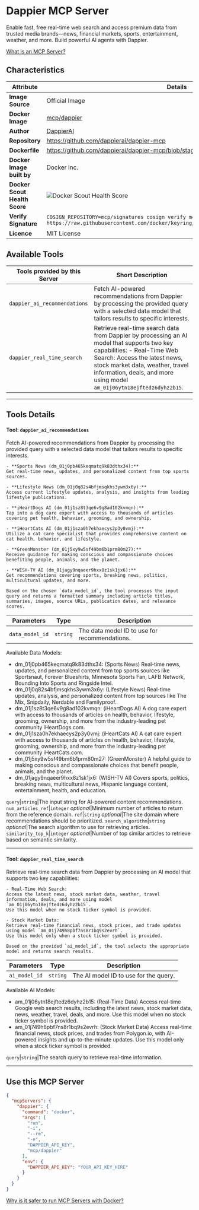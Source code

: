 # Dappier MCP Server

Enable fast, free real-time web search and access premium data from trusted media brands—news, financial markets, sports, entertainment, weather, and more. Build powerful AI agents with Dappier.

[What is an MCP Server?](https://www.anthropic.com/news/model-context-protocol)

## Characteristics
Attribute|Details|
|-|-|
**Image Source**|Official Image
**Docker Image**|[mcp/dappier](https://hub.docker.com/repository/docker/mcp/dappier)
**Author**|[DappierAI](https://github.com/DappierAI)
**Repository**|https://github.com/dappierai/dappier-mcp
**Dockerfile**|https://github.com/dappierai/dappier-mcp/blob/staging/Dockerfile
**Docker Image built by**|Docker Inc.
**Docker Scout Health Score**| ![Docker Scout Health Score](https://api.scout.docker.com/v1/policy/insights/org-image-score/badge/mcp/dappier)
**Verify Signature**|`COSIGN_REPOSITORY=mcp/signatures cosign verify mcp/dappier --key https://raw.githubusercontent.com/docker/keyring/refs/heads/main/public/mcp/latest.pub`
**Licence**|MIT License

## Available Tools
Tools provided by this Server|Short Description
-|-
`dappier_ai_recommendations`|Fetch AI-powered recommendations from Dappier by processing the provided query with a selected data model that tailors results to specific interests.|
`dappier_real_time_search`|Retrieve real-time search data from Dappier by processing an AI model that supports two key capabilities: - Real-Time Web Search: Access the latest news, stock market data, weather, travel information, deals, and more using model `am_01j06ytn18ejftedz6dyhz2b15`.|

---
## Tools Details

#### Tool: **`dappier_ai_recommendations`**
Fetch AI-powered recommendations from Dappier by processing the provided query with a selected data model that tailors results to specific interests.

    - **Sports News (dm_01j0pb465keqmatq9k83dthx34):**  
    Get real-time news, updates, and personalized content from top sports sources.

    - **Lifestyle News (dm_01j0q82s4bfjmsqkhs3ywm3x6y):**  
    Access current lifestyle updates, analysis, and insights from leading lifestyle publications.

    - **iHeartDogs AI (dm_01j1sz8t3qe6v9g8ad102kvmqn):**  
    Tap into a dog care expert with access to thousands of articles covering pet health, behavior, grooming, and ownership.

    - **iHeartCats AI (dm_01j1sza0h7ekhaecys2p3y0vmj):**  
    Utilize a cat care specialist that provides comprehensive content on cat health, behavior, and lifestyle.

    - **GreenMonster (dm_01j5xy9w5sf49bm6b1prm80m27):**  
    Receive guidance for making conscious and compassionate choices benefiting people, animals, and the planet.

    - **WISH-TV AI (dm_01jagy9nqaeer9hxx8z1sk1jx6):**  
    Get recommendations covering sports, breaking news, politics, multicultural updates, and more.

    Based on the chosen `data_model_id`, the tool processes the input query and returns a formatted summary including article titles, summaries, images, source URLs, publication dates, and relevance scores.
Parameters|Type|Description
-|-|-
`data_model_id`|`string`|The data model ID to use for recommendations.

Available Data Models:
- dm_01j0pb465keqmatq9k83dthx34: (Sports News) Real-time news, updates, and personalized content from top sports sources like Sportsnaut, Forever Blueshirts, Minnesota Sports Fan, LAFB Network, Bounding Into Sports and Ringside Intel.
- dm_01j0q82s4bfjmsqkhs3ywm3x6y: (Lifestyle News) Real-time updates, analysis, and personalized content from top sources like The Mix, Snipdaily, Nerdable and Familyproof.
- dm_01j1sz8t3qe6v9g8ad102kvmqn: (iHeartDogs AI) A dog care expert with access to thousands of articles on health, behavior, lifestyle, grooming, ownership, and more from the industry-leading pet community iHeartDogs.com.
- dm_01j1sza0h7ekhaecys2p3y0vmj: (iHeartCats AI) A cat care expert with access to thousands of articles on health, behavior, lifestyle, grooming, ownership, and more from the industry-leading pet community iHeartCats.com.
- dm_01j5xy9w5sf49bm6b1prm80m27: (GreenMonster) A helpful guide to making conscious and compassionate choices that benefit people, animals, and the planet.
- dm_01jagy9nqaeer9hxx8z1sk1jx6: (WISH-TV AI) Covers sports, politics, breaking news, multicultural news, Hispanic language content, entertainment, health, and education.


`query`|`string`|The input string for AI-powered content recommendations.
`num_articles_ref`|`integer` *optional*|Minimum number of articles to return from the reference domain.
`ref`|`string` *optional*|The site domain where recommendations should be prioritized.
`search_algorithm`|`string` *optional*|The search algorithm to use for retrieving articles.
`similarity_top_k`|`integer` *optional*|Number of top similar articles to retrieve based on semantic similarity.

---
#### Tool: **`dappier_real_time_search`**
Retrieve real-time search data from Dappier by processing an AI model that supports two key capabilities:

    - Real-Time Web Search:  
    Access the latest news, stock market data, weather, travel information, deals, and more using model `am_01j06ytn18ejftedz6dyhz2b15`.  
    Use this model when no stock ticker symbol is provided.

    - Stock Market Data:  
    Retrieve real-time financial news, stock prices, and trade updates using model `am_01j749h8pbf7ns8r1bq9s2evrh`.  
    Use this model only when a stock ticker symbol is provided.

    Based on the provided `ai_model_id`, the tool selects the appropriate model and returns search results.
Parameters|Type|Description
-|-|-
`ai_model_id`|`string`|The AI model ID to use for the query.

Available AI Models:
- am_01j06ytn18ejftedz6dyhz2b15: (Real-Time Data) Access real-time Google web search results, including the latest news, stock market data, news, weather, travel, deals, and more. Use this model when no stock ticker symbol is provided.
- am_01j749h8pbf7ns8r1bq9s2evrh: (Stock Market Data) Access real-time financial news, stock prices, and trades from Polygon.io, with AI-powered insights and up-to-the-minute updates. Use this model only when a stock ticker symbol is provided.


`query`|`string`|The search query to retrieve real-time information.

---
## Use this MCP Server

```json
{
  "mcpServers": {
    "dappier": {
      "command": "docker",
      "args": [
        "run",
        "-i",
        "--rm",
        "-e",
        "DAPPIER_API_KEY",
        "mcp/dappier"
      ],
      "env": {
        "DAPPIER_API_KEY": "YOUR_API_KEY_HERE"
      }
    }
  }
}
```

[Why is it safer to run MCP Servers with Docker?](https://www.docker.com/blog/the-model-context-protocol-simplifying-building-ai-apps-with-anthropic-claude-desktop-and-docker/)
